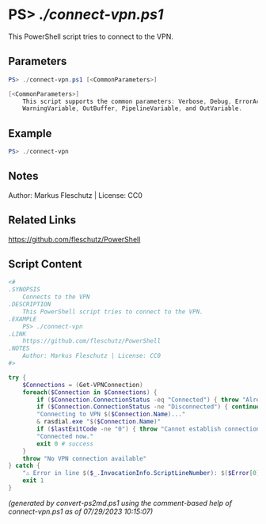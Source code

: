 PS> *./connect-vpn.ps1*
====================

This PowerShell script tries to connect to the VPN.

Parameters
----------
```powershell
PS> ./connect-vpn.ps1 [<CommonParameters>]

[<CommonParameters>]
    This script supports the common parameters: Verbose, Debug, ErrorAction, ErrorVariable, WarningAction, 
    WarningVariable, OutBuffer, PipelineVariable, and OutVariable.
```

Example
-------
```powershell
PS> ./connect-vpn

```

Notes
-----
Author: Markus Fleschutz | License: CC0

Related Links
-------------
https://github.com/fleschutz/PowerShell

Script Content
--------------
```powershell
<#
.SYNOPSIS
	Connects to the VPN
.DESCRIPTION
	This PowerShell script tries to connect to the VPN.
.EXAMPLE
	PS> ./connect-vpn
.LINK
	https://github.com/fleschutz/PowerShell
.NOTES
	Author: Markus Fleschutz | License: CC0
#>

try {
	$Connections = (Get-VPNConnection)
	foreach($Connection in $Connections) {
		if ($Connection.ConnectionStatus -eq "Connected") { throw "Already connected to VPN $($Connection.Name)" }
		if ($Connection.ConnectionStatus -ne "Disconnected") { continue }
		"Connecting to VPN $($Connection.Name)..."
		& rasdial.exe "$($Connection.Name)"
		if ($lastExitCode -ne "0") { throw "Cannot establish connection" }
		"Connected now."
		exit 0 # success 
	}
	throw "No VPN connection available"
} catch {
	"⚠️ Error in line $($_.InvocationInfo.ScriptLineNumber): $($Error[0])"
	exit 1
}
```

*(generated by convert-ps2md.ps1 using the comment-based help of connect-vpn.ps1 as of 07/29/2023 10:15:07)*
